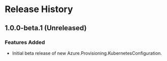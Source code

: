 # Release History

## 1.0.0-beta.1 (Unreleased)

### Features Added

- Initial beta release of new Azure.Provisioning.KubernetesConfiguration.